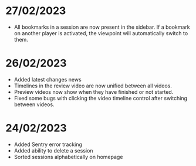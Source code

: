 # 27/02/2023

- All bookmarks in a session are now present in the sidebar. If a bookmark on another player is activated, the viewpoint will automatically switch to them.

# 26/02/2023

- Added latest changes news
- Timelines in the review video are now unified between all videos.
- Preview videos now show when they have finished or not started.
- Fixed some bugs with clicking the video timeline control after switching between videos.

# 24/02/2023

- Added Sentry error tracking
- Added ability to delete a session
- Sorted sessions alphabetically on homepage

